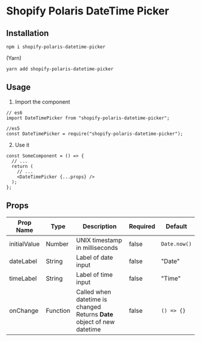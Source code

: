 # Shopify Polaris DateTime Picker

##  Installation
```
npm i shopify-polaris-datetime-picker
```

(Yarn)
```
yarn add shopify-polaris-datetime-picker
```

## Usage
1. Import the component
```
// es6
import DateTimePicker from "shopify-polaris-datetime-picker";

//es5
const DateTimePicker = require("shopify-polaris-datetime-picker");
```

2. Use it
```
const SomeComponent = () => {
  // ...
  return (
    // ...
    <DateTimePicker {...props} />
  );
};
```

## Props
| Prop Name    | Type     | Description                                                     | Required | Default    |
|--------------|----------|-----------------------------------------------------------------|----------|------------|
| initialValue | Number   | UNIX timestamp in milliseconds                                  | false    | `Date.now()` |
| dateLabel    | String   | Label of date input                                             | false    | "Date"     |
| timeLabel    | String   | Label of time input                                             | false    | "Time"     |
| onChange     | Function | Called when datetime is changed <br /> Returns **Date** object of new datetime | false    | `() => {}`   |